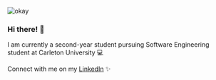 ![okay](https://user-images.githubusercontent.com/62575445/112886296-bcff9b80-909f-11eb-93b1-5eb61aa0d2ea.PNG)
### Hi there! 👋

I am currently a second-year student pursuing Software Engineering student at Carleton University 💻

Connect with me on my [LinkedIn](https://www.linkedin.com/in/dorothy-tran-124a381b7/) ✨
